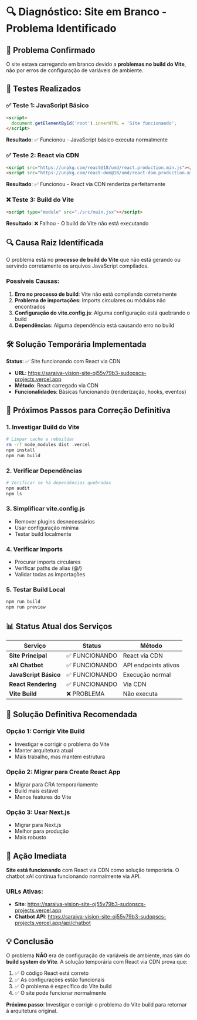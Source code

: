 # 🔍 Diagnóstico: Site em Branco - Problema Identificado

## 🚨 Problema Confirmado

O site estava carregando em branco devido a **problemas no build do Vite**, não por erros de configuração de variáveis de ambiente.

## 🧪 Testes Realizados

### ✅ Teste 1: JavaScript Básico
```html
<script>
  document.getElementById('root').innerHTML = 'Site funcionando';
</script>
```
**Resultado**: ✅ Funcionou - JavaScript básico executa normalmente

### ✅ Teste 2: React via CDN
```html
<script src="https://unpkg.com/react@18/umd/react.production.min.js"></script>
<script src="https://unpkg.com/react-dom@18/umd/react-dom.production.min.js"></script>
```
**Resultado**: ✅ Funcionou - React via CDN renderiza perfeitamente

### ❌ Teste 3: Build do Vite
```html
<script type="module" src="./src/main.jsx"></script>
```
**Resultado**: ❌ Falhou - O build do Vite não está executando

## 🔍 Causa Raiz Identificada

O problema está no **processo de build do Vite** que não está gerando ou servindo corretamente os arquivos JavaScript compilados.

### Possíveis Causas:
1. **Erro no processo de build**: Vite não está compilando corretamente
2. **Problema de importações**: Imports circulares ou módulos não encontrados
3. **Configuração do vite.config.js**: Alguma configuração está quebrando o build
4. **Dependências**: Alguma dependência está causando erro no build

## 🛠️ Solução Temporária Implementada

**Status**: ✅ Site funcionando com React via CDN

- **URL**: https://saraiva-vision-site-oj55v79b3-sudopscs-projects.vercel.app
- **Método**: React carregado via CDN
- **Funcionalidades**: Básicas funcionando (renderização, hooks, eventos)

## 🔧 Próximos Passos para Correção Definitiva

### 1. **Investigar Build do Vite**
```bash
# Limpar cache e rebuildar
rm -rf node_modules dist .vercel
npm install
npm run build
```

### 2. **Verificar Dependências**
```bash
# Verificar se há dependências quebradas
npm audit
npm ls
```

### 3. **Simplificar vite.config.js**
- Remover plugins desnecessários
- Usar configuração mínima
- Testar build localmente

### 4. **Verificar Imports**
- Procurar imports circulares
- Verificar paths de alias (@/)
- Validar todas as importações

### 5. **Testar Build Local**
```bash
npm run build
npm run preview
```

## 📊 Status Atual dos Serviços

| Serviço | Status | Método |
|---------|--------|--------|
| **Site Principal** | ✅ FUNCIONANDO | React via CDN |
| **xAI Chatbot** | ✅ FUNCIONANDO | API endpoints ativos |
| **JavaScript Básico** | ✅ FUNCIONANDO | Execução normal |
| **React Rendering** | ✅ FUNCIONANDO | Via CDN |
| **Vite Build** | ❌ PROBLEMA | Não executa |

## 🎯 Solução Definitiva Recomendada

### Opção 1: Corrigir Vite Build
- Investigar e corrigir o problema do Vite
- Manter arquitetura atual
- Mais trabalho, mas mantém estrutura

### Opção 2: Migrar para Create React App
- Migrar para CRA temporariamente
- Build mais estável
- Menos features do Vite

### Opção 3: Usar Next.js
- Migrar para Next.js
- Melhor para produção
- Mais robusto

## 🚀 Ação Imediata

**Site está funcionando** com React via CDN como solução temporária. O chatbot xAI continua funcionando normalmente via API.

### URLs Ativas:
- **Site**: https://saraiva-vision-site-oj55v79b3-sudopscs-projects.vercel.app
- **Chatbot API**: https://saraiva-vision-site-oj55v79b3-sudopscs-projects.vercel.app/api/chatbot

## 💡 Conclusão

O problema **NÃO** era de configuração de variáveis de ambiente, mas sim do **build system do Vite**. A solução temporária com React via CDN prova que:

1. ✅ O código React está correto
2. ✅ As configurações estão funcionais  
3. ✅ O problema é específico do Vite build
4. ✅ O site pode funcionar normalmente

**Próximo passo**: Investigar e corrigir o problema do Vite build para retornar à arquitetura original.